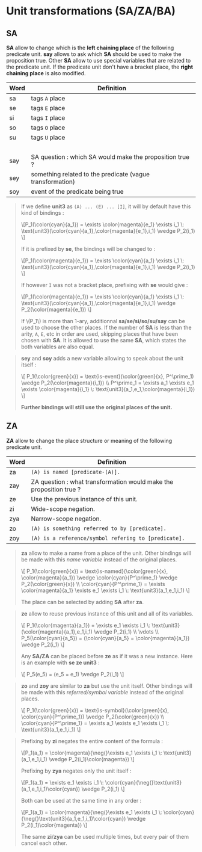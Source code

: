 # Unit transformations (SA/ZA/BA)

## SA

**SA** allow to change which is the **left chaining place** of the following
predicate unit. **say** allows to ask which **SA** should be used to make the
proposition true. Other **SA** allow to use special variables that are related
to the predicate unit. If the predicate unit don't have a bracket place, the
**right chaining place** is also modified.

| Word | Definition                                                |
| ---- | --------------------------------------------------------- |
| sa   | tags `A` place                                            |
| se   | tags `E` place                                            |
| si   | tags `I` place                                            |
| so   | tags `O` place                                            |
| su   | tags `U` place                                            |
|      | &nbsp;                                                    |
| say  | SA question : which SA would make the proposition true ?  |
| sey  | something related to the predicate (vague transformation) |
| soy  | event of the predicate being true                         |

> If we define **unit3** as `(A) ... (E) ... [I]`, it will by default have this
> kind of bindings :  
> 
> \\[P_1(\\color{cyan}{a_1}) = \exists \\color{magenta}{e_1} \exists i_1 \\: \text{unit3}(\\color{cyan}{a_1},\\color{magenta}{e_1},i_1) \wedge P_2(i_1) \\]
> 
> If it is prefixed by **se**, the bindings will be changed to :
> 
> \\[P_1(\\color{magenta}{e_1}) = \exists \\color{cyan}{a_1} \exists i_1 \\: \text{unit3}(\\color{cyan}{a_1},\\color{magenta}{e_1},i_1) \wedge P_2(i_1) \\]
> 
> If however `I` was not a bracket place, prefixing with **se** would give :
> 
> \\[P_1(\\color{magenta}{e_1}) = \exists \\color{cyan}{a_1} \exists i_1 \\: \text{unit3}(\\color{cyan}{a_1},\\color{magenta}{e_1},i_1) \wedge P_2(\\color{magenta}{e_1}) \\]
> 
> If \\(P_1\\) is more than 1-ary, additionnal **sa/se/si/so/su/say** can be
> used to choose the other places. If the number of **SA** is less than the
> arity, `A`, `E`, etc in order are used, skipping places that have been chosen
> with **SA**. It is allowed to use the same **SA**, which states the both
> variables are also equal.


> **sey** and **soy** adds a new variable allowing to speak about the unit itself :
> 
> \\[
> P_1(\\color{green}{x}) = \text{is-event}(\\color{green}{x}, P^\prime_1) \wedge P_2(\\color{magenta}{i_1}) \\\\
> P^\prime_1 = \exists a_1 \exists e_1 \exists \\color{magenta}{i_1} \\: \text{unit3}(a_1,e_1,\\color{magenta}{i_1})
> \\]
>
> **Further bindings will still use the original places of the unit.**

## ZA

**ZA** allow to change the place structure or meaning of the following
predicate unit. 

| Word | Definition                                                          |
| ---- | ------------------------------------------------------------------- |
| za   | `(A) is named [predicate-(A)].`                                     |
| zay  | ZA question : what transformation would make the proposition true ? |
| ze   | Use the previous instance of this unit.                             |
| zi   | Wide-scope negation.                                                |
| zya  | Narrow-scope negation.                                              |
| zo   | `(A) is something referred to by [predicate].`                      |
| zoy  | `(A) is a reference/symbol refering to [predicate].`                |


> **za** allow to make a name from a place of the unit. Other bindings will be
> made with this *name variable* instead of the original places.
> 
> \\[
> P_1(\\color{green}{x}) = \text{is-named}(\\color{green}{x}, \\color{magenta}{a_1}) \wedge \\color{cyan}{P^\prime_1} \wedge P_2(\\color{green}{x}) \\\\
> \\color{cyan}{P^\prime_1} = \exists \\color{magenta}{a_1} \exists e_1 \exists i_1 \\: \text{unit3}(a_1,e_1,i_1)
> \\]
>
> The place can be selected by adding **SA** after **za**.


> **ze** allow to reuse previous instance of this unit and all of its variables.
>
> \\[
> P_1(\\color{magenta}{a_1}) = \exists e_1 \exists i_1 \\: \text{unit3}(\\color{magenta}{a_1},e_1,i_1) \wedge P_2(i_1) \\\\
> \vdots \\\\
> P_5(\\color{cyan}{a_5}) = (\\color{cyan}{a_5} = \\color{magenta}{a_1}) \wedge P_2(i_1)
> \\]
>
> Any **SA/ZA** can be placed before **ze** as if it was a new instance. Here
> is an example with **se ze unit3** :
>
> \\[
> P_5(e_5) = (e_5 = e_1) \wedge P_2(i_1)
> \\]


> **zo** and **zoy** are similar to **za** but use the unit itself. Other bindings will be
> made with this *referred/symbol variable* instead of the original places.
> 
> \\[
> P_1(\\color{green}{x}) = \text{is-symbol}(\\color{green}{x}, \\color{cyan}{P^\prime_1}) \wedge P_2(\\color{green}{x}) \\\\
> \\color{cyan}{P^\prime_1} = \exists a_1 \exists e_1 \exists i_1 \\: \text{unit3}(a_1,e_1,i_1)
> \\]


> Prefixing by **zi** negates the entire content of the formula :
> 
> \\[P_1(a_1) = \\color{magenta}{\neg(}\exists e_1 \exists i_1 \\: \text{unit3}(a_1,e_1,i_1) \wedge P_2(i_1)\\color{magenta}) \\]
>
> Prefixing by **zya** negates only the unit itself :
>
> \\[P_1(a_1) = \exists e_1 \exists i_1 \\: \\color{cyan}{\neg(}\text{unit3}(a_1,e_1,i_1)\\color{cyan}) \wedge P_2(i_1) \\]
>
> Both can be used at the same time in any order :
>
> \\[P_1(a_1) = \\color{magenta}{\neg(}\exists e_1 \exists i_1 \\: \\color{cyan}{\neg(}\text{unit3}(a_1,e_1,i_1)\\color{cyan}) \wedge P_2(i_1)\\color{magenta}) \\]
>
> The same **zi**/**zya** can be used multiple times, but every pair of them cancel each other.